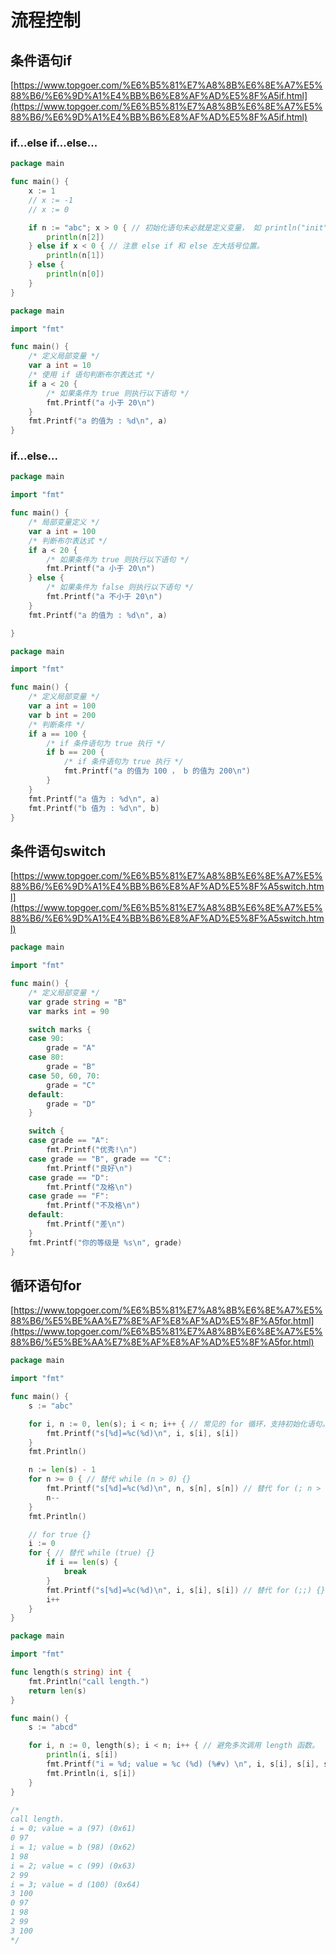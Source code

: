 # 流程控制



## 条件语句if

[https://www.topgoer.com/%E6%B5%81%E7%A8%8B%E6%8E%A7%E5%88%B6/%E6%9D%A1%E4%BB%B6%E8%AF%AD%E5%8F%A5if.html](https://www.topgoer.com/%E6%B5%81%E7%A8%8B%E6%8E%A7%E5%88%B6/%E6%9D%A1%E4%BB%B6%E8%AF%AD%E5%8F%A5if.html)

### if...else if...else...

```go
package main

func main() {
	x := 1
	// x := -1
	// x := 0

	if n := "abc"; x > 0 { // 初始化语句未必就是定义变量， 如 println("init") 也是可以的。
		println(n[2])
	} else if x < 0 { // 注意 else if 和 else 左大括号位置。
		println(n[1])
	} else {
		println(n[0])
	}
}

```



```go
package main

import "fmt"

func main() {
	/* 定义局部变量 */
	var a int = 10
	/* 使用 if 语句判断布尔表达式 */
	if a < 20 {
		/* 如果条件为 true 则执行以下语句 */
		fmt.Printf("a 小于 20\n")
	}
	fmt.Printf("a 的值为 : %d\n", a)
}

```

### if...else...

```go
package main

import "fmt"

func main() {
	/* 局部变量定义 */
	var a int = 100
	/* 判断布尔表达式 */
	if a < 20 {
		/* 如果条件为 true 则执行以下语句 */
		fmt.Printf("a 小于 20\n")
	} else {
		/* 如果条件为 false 则执行以下语句 */
		fmt.Printf("a 不小于 20\n")
	}
	fmt.Printf("a 的值为 : %d\n", a)

}

```



```go
package main

import "fmt"

func main() {
	/* 定义局部变量 */
	var a int = 100
	var b int = 200
	/* 判断条件 */
	if a == 100 {
		/* if 条件语句为 true 执行 */
		if b == 200 {
			/* if 条件语句为 true 执行 */
			fmt.Printf("a 的值为 100 ， b 的值为 200\n")
		}
	}
	fmt.Printf("a 值为 : %d\n", a)
	fmt.Printf("b 值为 : %d\n", b)
}

```



## 条件语句switch

[https://www.topgoer.com/%E6%B5%81%E7%A8%8B%E6%8E%A7%E5%88%B6/%E6%9D%A1%E4%BB%B6%E8%AF%AD%E5%8F%A5switch.html](https://www.topgoer.com/%E6%B5%81%E7%A8%8B%E6%8E%A7%E5%88%B6/%E6%9D%A1%E4%BB%B6%E8%AF%AD%E5%8F%A5switch.html)



```go
package main

import "fmt"

func main() {
	/* 定义局部变量 */
	var grade string = "B"
	var marks int = 90

	switch marks {
	case 90:
		grade = "A"
	case 80:
		grade = "B"
	case 50, 60, 70:
		grade = "C"
	default:
		grade = "D"
	}

	switch {
	case grade == "A":
		fmt.Printf("优秀!\n")
	case grade == "B", grade == "C":
		fmt.Printf("良好\n")
	case grade == "D":
		fmt.Printf("及格\n")
	case grade == "F":
		fmt.Printf("不及格\n")
	default:
		fmt.Printf("差\n")
	}
	fmt.Printf("你的等级是 %s\n", grade)
}

```



## 循环语句for

[https://www.topgoer.com/%E6%B5%81%E7%A8%8B%E6%8E%A7%E5%88%B6/%E5%BE%AA%E7%8E%AF%E8%AF%AD%E5%8F%A5for.html](https://www.topgoer.com/%E6%B5%81%E7%A8%8B%E6%8E%A7%E5%88%B6/%E5%BE%AA%E7%8E%AF%E8%AF%AD%E5%8F%A5for.html)



```go
package main

import "fmt"

func main() {
	s := "abc"

	for i, n := 0, len(s); i < n; i++ { // 常见的 for 循环，支持初始化语句。
		fmt.Printf("s[%d]=%c(%d)\n", i, s[i], s[i])
	}
	fmt.Println()

	n := len(s) - 1
	for n >= 0 { // 替代 while (n > 0) {}
		fmt.Printf("s[%d]=%c(%d)\n", n, s[n], s[n]) // 替代 for (; n > 0;) {}
		n--
	}
	fmt.Println()

	// for true {}
	i := 0
	for { // 替代 while (true) {}
		if i == len(s) {
			break
		}
		fmt.Printf("s[%d]=%c(%d)\n", i, s[i], s[i]) // 替代 for (;;) {}
		i++
	}
}

```



```go
package main

import "fmt"

func length(s string) int {
	fmt.Println("call length.")
	return len(s)
}

func main() {
	s := "abcd"

	for i, n := 0, length(s); i < n; i++ { // 避免多次调用 length 函数。
		println(i, s[i])
		fmt.Printf("i = %d; value = %c (%d) (%#v) \n", i, s[i], s[i], s[i])
		fmt.Println(i, s[i])
	}
}

/*
call length.
i = 0; value = a (97) (0x61)
0 97
i = 1; value = b (98) (0x62)
1 98
i = 2; value = c (99) (0x63)
2 99
i = 3; value = d (100) (0x64)
3 100
0 97
1 98
2 99
3 100
*/

```

